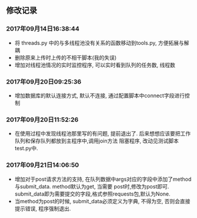 ## 修改记录

### 2017年09月14日16:38:44 

* 将 threads.py 中的与多线程池没有关系的函数移动到tools.py, 方便拓展与解耦    
* 删除原来上传时上传的不相干脚本(我的失误)    
* 增加对线程池情况的实时监控程序, 可以实时看到队列的任务数, 线程数

### 2017年09月20日09:25:36

* 增加数据库的默认连接方式, 默认不连接, 通过配置脚本中connect字段进行控制   

### 2017年09月20日11:52:26

* 在使用过程中发现线程池那里写的有问题, 提前退出了. 后来想想应该要把工作队列和保存队列都放到主程序中,调用join方法
   阻塞程序, 改动见测试脚本test.py中.

### 2017年09月21日14:06:50

* 增加对于post请求方法的支持, 在队列数据中args对应的字段中添加了method与submit_data. method默认为get, 当需要
post时,修改为post即可. submit_data即为需要提交的字段,格式参照requests包,默认为None.    
* 当method为post的时候, submit_data必须定义为字典, 不得为空, 否则会直接提示错误, 程序强制退出.